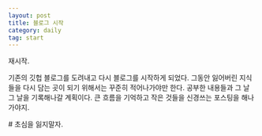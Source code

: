 ```yaml
---
layout: post
title: 블로그 시작
category: daily
tag: start
---
```


재시작.

기존의 깃헙 블로그를 도려내고 다시 블로그를 시작하게 되었다. 그동안 잃어버린 지식들을 다시 담는 곳이 되기 위해서는 꾸준히 적어나가야만 한다. 공부한 내용들과 그 날 그 날을 기록해나갈 계획이다. 큰 흐름을 기억하고 작은 것들을 신경쓰는 포스팅을 해나가야지. 

\# 초심을 잃지말자.
